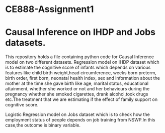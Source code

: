 # CE888-Assignment1
# Causal Inference on IHDP and Jobs datasets.

This repository holds a file containing python code for Causal Inference model on two different datasets.
Regression model on IHDP dataset which is to estimate the cognitive score of infants which depends on various features like child birth weight,head circumference, weeks born preterm, birth order, first born, neonatal health index, sex and information about the mother at the time she gave birth like age, marital status, educational attainment, whether she worked or not and her behaviours during the pregnancy whether she smoked cigarettes, drank alcohol,took drugs etc.The treatment that we are estimating if the effect of family support on cognitive score.

Logistic Regression model on Jobs dataset which is to check how the employment status of people depends on job training from NSWP.In this case,the outcome is binary variable.
